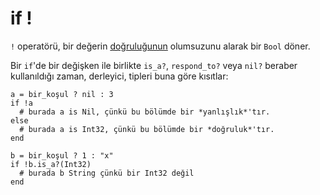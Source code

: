 # if !

`!` operatörü, bir değerin [doğruluğunun](truthy_and_falsey_values.html) olumsuzunu alarak bir `Bool` döner.

Bir `if`'de bir değişken ile birlikte `is_a?`, `respond_to?` veya `nil?` beraber kullanıldığı zaman, derleyici, tipleri buna göre kısıtlar:

```crystal
a = bir_koşul ? nil : 3
if !a
  # burada a is Nil, çünkü bu bölümde bir *yanlışlık*'tır.
else
  # burada a is Int32, çünkü bu bölümde bir *doğruluk*'tır.
end
```

```crystal
b = bir_koşul ? 1 : "x"
if !b.is_a?(Int32)
  # burada b String çünkü bir Int32 değil
end
```
